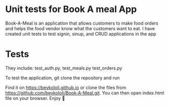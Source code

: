 # Unit tests for Book A meal App
Book-A-Meal is an application that allows customers to make food orders and helps the food vendor know what the customers want to eat.
I have created unit tests to test signin, sinup, and CRUD applications in the app

# Tests
They include: test_auth.py, test_meals.py test_orders.py


To test the application, git clone the repository and run
    
 
Find it on https://bevkololi.github.io or clone the files from https://github.com/bevkololi/Book-A-Meal.git. You can then open index.html file on your browser. Enjoy 



